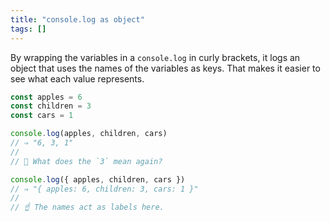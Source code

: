 ```yaml
---
title: "console.log as object"
tags: []
---
```

By wrapping the variables in a `console.log` in curly brackets, it logs an object that uses the names of the variables as keys. That makes it easier to see what each value represents.

```js
const apples = 6
const children = 3
const cars = 1

console.log(apples, children, cars)
// ⇒ "6, 3, 1"
//
// 🤔 What does the `3` mean again?

console.log({ apples, children, cars })
// ⇒ "{ apples: 6, children: 3, cars: 1 }"
//
// ☝️ The names act as labels here.
```
